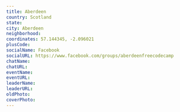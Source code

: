 ```yaml
---
title: Aberdeen
country: Scotland
state: 
city: Aberdeen
neighborhood: 
coordinates: 57.144345, -2.096021
plusCode:
socialName: Facebook
socialURL: https://www.facebook.com/groups/aberdeenfreecodecamp
chatName:
chatURL:
eventName:
eventURL:
leaderName:
leaderURL:
oldPhoto: 
coverPhoto:
---
```

